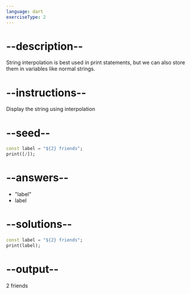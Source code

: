```yaml
---
language: dart
exerciseType: 2
---
```


# --description--

String interpolation is best used in print statements, but we can also store them in variables like normal strings.

# --instructions--

Display the string using interpolation

# --seed--

```dart
const label = "${2} friends";
print([/]);
```

# --answers--

- "label"
- label

# --solutions--

```dart
const label = "${2} friends";
print(label);
```

# --output--

2 friends
